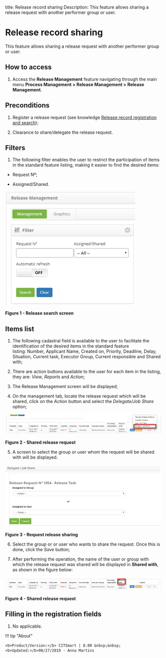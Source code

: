 title: Release record sharing
Description: This feature allows sharing a release request with another performer group or user.

# Release record sharing

This feature allows sharing a release request with another performer group or
user.

How to access
-------------

1.  Access the **Release Management** feature navigating through the main
    menu **Process Management > Release Management > Release
    Management**.

Preconditions
-------------

1.  Register a release request (see knowledge [Release record registration and
    search][1]);

2.  Clearance to share/delegate the release request.

Filters
-------

1.  The following filter enables the user to restrict the participation of items
    in the standard feature listing, making it easier to find the desired items:

-   Request Nº;

-   Assigned/Shared.

![figure](images/sharing-1.png)

**Figure 1 - Release search screen**

Items list
----------

1.  The following cadastral field is available to the user to facilitate the
    identification of the desired items in the standard feature
    listing: Number, Applicant Name, Created on, Priority, Deadline, Delay,
    Situation, Current task, Executor Group, Current responsible and Shared
    with;

2.  There are action buttons available to the user for each item in the listing,
    they are: *View*, *Reports* and *Action*;

3.  The Release Management screen will be displayed;

4.  On the management tab, locate the release request which will be shared,
    click on the *Action* button and select the *Delegate/Job Share* option;

   ![figure](images/sharing-2.png)
   
   **Figure 2 - Shared release request**

5.  A screen to select the group or user whom the request will be shared with
    will be displayed.

   ![figure](images/sharing-3.png)
   
   **Figure 3 - Request release sharing**

6.  Select the group or or user who wants to share the request. Once this is
    done, click the *Save* button;

7.  After performing the operation, the name of the user or group with which the
    release request was shared will be displayed in **Shared with**, as shown in
    the figure below:

![figure](images/sharing-4.png)

**Figure 4 - Shared release request**

Filling in the registration fields
----------------------------------

1.  No applicable.

[1]:/en-us/citsmart-platform-7/processes/release/requisition.html

!!! tip "About"

    <b>Product/Version:</b> CITSmart | 8.00 &nbsp;&nbsp;
    <b>Updated:</b>08/27/2019 - Anna Martins

